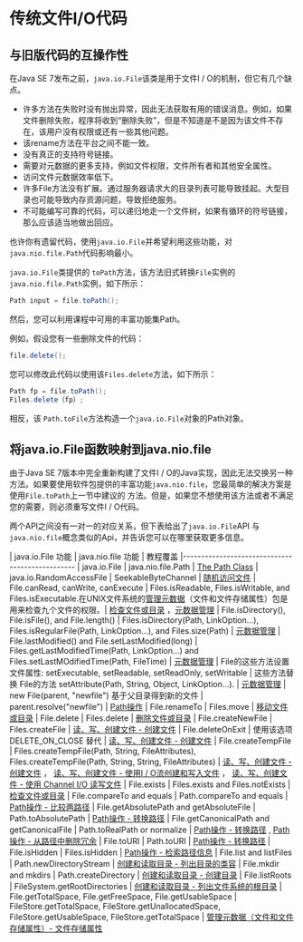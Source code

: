 # 传统文件I/O代码
## 与旧版代码的互操作性
在Java SE 7发布之前，`java.io.File`该类是用于文件I / O的机制，但它有几个缺点。

* 许多方法在失败时没有抛出异常，因此无法获取有用的错误消息。例如，如果文件删除失败，程序将收到“删除失败”，但是不知道是不是因为该文件不存在，该用户没有权限或还有一些其他问题。
* 该rename方法在平台之间不能一致。
* 没有真正的支持符号链接。
* 需要对元数据的更多支持，例如文件权限，文件所有者和其他安全属性。
* 访问文件元数据效率低下。
* 许多File方法没有扩展。通过服务器请求大的目录列表可能导致挂起。大型目录也可能导致内存资源问题，导致拒绝服务。
* 不可能编写可靠的代码，可以递归地走一个文件树，如果有循环的符号链接，那么应该适当地做出回应。

也许你有遗留代码，使用`java.io.File`并希望利用这些功能，对`java.nio.file.Path`代码影响最小。

`java.io.File`类提供的 `toPath`方法，该方法旧式转换`File`实例的`java.nio.file.Path`实例，如下所示：
```java
Path input = file.toPath();
```

然后，您可以利用课程中可用的丰富功能集Path。

例如，假设您有一些删除文件的代码：
```java
file.delete();
```

您可以修改此代码以使用该`Files.delete`方法，如下所示：
```java
Path fp = file.toPath();
Files.delete（fp）;
```
相反，该 `Path.toFile`方法构造一个`java.io.File`对象的Path对象。


## 将java.io.File函数映射到java.nio.file

由于Java SE 7版本中完全重新构建了文件I / O的Java实现，因此无法交换另一种方法。如果要使用软件包提供的丰富功能`java.nio.file`，您最简单的解决方案是使用`File.toPath`上一节中建议的 方法。但是，如果您不想使用该方法或者不满足您的需要，则必须重写文件I / O代码。

两个API之间没有一对一的对应关系，但下表给出了`java.io.File`API 与`java.nio.file`概念类似的Api，并告诉您可以在哪里获取更多信息。

| java.io.File 功能 | java.nio.file 功能 | 教程覆盖
|------------------------------------------------
| java.io.File	| java.nio.file.Path	| [The Path Class](/content/essential/io/pathClass.md)
| java.io.RandomAccessFile | SeekableByteChannel | [随机访问文件](/content/essential/io/rafs.md)
| File.canRead, canWrite, canExecute | Files.isReadable, Files.isWritable, and Files.isExecutable.在UNIX文件系统的[管理元数据](/content/essential/io/fileAttr.md)（文件和文件存储属性）包是用来检查九个文件的权限。| [检查文件或目录](/content/essential/io/check.md) ，[元数据管理](/content/essential/io/fileAttr.md)
| File.isDirectory(), File.isFile(), and File.length() | Files.isDirectory(Path, LinkOption...), Files.isRegularFile(Path, LinkOption...), and Files.size(Path) | [元数据管理](/content/essential/io/fileAttr.md)
| File.lastModified() and File.setLastModified(long)	| Files.getLastModifiedTime(Path, LinkOption...) and Files.setLastMOdifiedTime(Path, FileTime) | [元数据管理](/content/essential/io/fileAttr.md)
| File的这些方法设置文件属性: setExecutable, setReadable, setReadOnly, setWritable | 这些方法替换 File的方法 setAttribute(Path, String, Object, LinkOption...). | [元数据管理](/content/essential/io/fileAttr.md)
| new File(parent, "newfile") 基于父目录得到新的文件	| parent.resolve("newfile") | [Path操作](/content/essential/io/pathOps.md)
| File.renameTo	 | Files.move | [移动文件或目录](/content/essential/io/move.md)
| File.delete	| Files.delete | [删除文件或目录](/content/essential/io/delete.md)
| File.createNewFile |	Files.createFile | [读、写、创建文件 - 创建文件](/content/essential/io/file.md)
| File.deleteOnExit |	使用该选项 DELETE_ON_CLOSE 替代 | [读、写、创建文件 - 创建文件](/content/essential/io/file.md)
| File.createTempFile | Files.createTempFile(Path, String, FileAttributes<?>), Files.createTempFile(Path, String, String, FileAttributes<?>) | [读、写、创建文件 - 创建文件](/content/essential/io/file.md) ， [读、写、创建文件 - 使用I / O流创建和写入文件](/content/essential/io/file.md) ， [读、写、创建文件 - 使用 Channel I/O 读写文件](/content/essential/io/file.md) 
| File.exists	| Files.exists and Files.notExists | [检查文件或目录](/content/essential/io/check.md)
| File.compareTo and equals |	Path.compareTo and equals | [Path操作 - 比较两路径](/content/essential/io/pathOps.md)
| File.getAbsolutePath and getAbsoluteFile | Path.toAbsolutePath  | [Path操作 - 转换路径](/content/essential/io/pathOps.md)
| File.getCanonicalPath and getCanonicalFile | Path.toRealPath or normalize | [Path操作 - 转换路径](/content/essential/io/pathOps.md) , [Path操作 - 从路径中删除冗余](/content/essential/io/pathOps.md)
| File.toURI	| Path.toURI | [Path操作 - 转换路径](/content/essential/io/pathOps.md)
| File.isHidden	| Files.isHidden | [Path操作 - 检索路径信息](/content/essential/io/pathOps.md)
| File.list and listFiles | Path.newDirectoryStream | [创建和读取目录 - 列出目录的类容](/content/essential/io/dirs.md)
| File.mkdir and mkdirs	 | Path.createDirectory | [创建和读取目录 - 创建目录](/content/essential/io/dirs.md)
| File.listRoots	| FileSystem.getRootDirectories | [创建和读取目录 - 列出文件系统的根目录](/content/essential/io/dirs.md)
| File.getTotalSpace, File.getFreeSpace, File.getUsableSpace	| FileStore.getTotalSpace, FileStore.getUnallocatedSpace, FileStore.getUsableSpace, FileStore.getTotalSpace | [管理元数据（文件和文件存储属性）- 文件存储属性](/content/essential/io/fileAttr.md)



